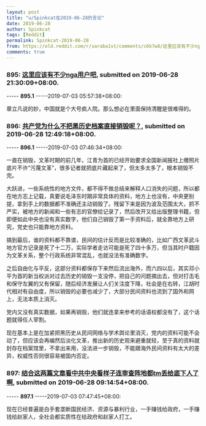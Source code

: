 ```yaml
---
layout: post
title: "u/Spinkcat在2019-06-28的言论"
date: 2019-06-28
author: Spinkcat
tags: [Reddit]
permalink: Spinkcat-2019-06-28
from: https://old.reddit.com/r/saraba1st/comments/c6k7w8/这里应该有不少nga用户吧/
comments: true
---
```


### 895: [这里应该有不少nga用户吧](https://old.reddit.com/r/saraba1st/comments/c6k7w8/这里应该有不少nga用户吧/), submitted on 2019-06-28 21:30:09+08:00.

----- __895.1__ -----2019-07-03 05:57:38+08:00:

章立凡说的妙，中国就是个大号疯人院。那么想必在里面保持清醒是很难得的。

### 896: [共产党为什么不把黑历史档案直接销毁呢？](https://old.reddit.com/r/saraba1st/comments/c6fw9i/共产党为什么不把黑历史档案直接销毁呢/), submitted on 2019-06-28 12:49:18+08:00.

----- __896.1__ -----2019-07-03 07:46:34+08:00:

一直在销毁，文革时期的前几年，江青为首的已经开始要求全国新闻报社上缴照片底片不许“污蔑文革”，很多记者就把底片藏起来了，但太多太多了，根本销毁不完。

大跃进，一些系统性的地方文件，都不得不做总结来解释人口消失的问题，所以都在地方志上记载，真要说毛泽东时期非常具体的资料，地方上也没有，中央更别提，拿到手上的数据都不准确还主动销毁了。残留下来是因为波及范围太大，抓不严实，被地方的新闻和一些有志的官僚给记录了，然后改开又给出版整理书籍，但即便如此中央也没有真实数字，他们自己销毁了第一手资料后，就全靠地方上研究，党史也只能靠地方资料。

搞到最后，谁的资料都不靠谱，民间的估计反而是比较准确的，比如广西文革武斗地方官方记录是死了十二万，实际学者走访可能是死了四十多万，但当其时户籍因为文革关系，整个行政系统非常混乱，也就没法有准确数字。

之后自由化与平反，这部分资料都保存下来然后流出海外，而六四以后，其实邓小平为首的新当权派对过去历史的销毁一支没停，把自己的问题摘出去，但对打击毛和保守左翼的又有保留，随后经济发展让人们关注度下降，社会是在右转，江胡时代相对有自由度，所以销毁的必要也减少了，大部分民间资料也流到了国外和网上，无法本质上消灭。

党内又没有真实数据，如果再销毁，他们就连拿来参考的话语权都没有了，这个话题就得任人宰割。

现在基本上是在加紧把黑历史从民间网络与学术舆论里消灭，党内的资料可能不会动了，但应该会再编然后淡化文革，推出新的历史观来避重就轻，至于真的资料就封存在档案馆里，不拿出来用，没法进一步销毁，不能跟海外民间资料有太大的差异，权威性否则很容易被国内否定。

### 897: [结合这两篇文章看中共中央看样子连审查阵地都tm丢给底下人了啊](https://old.reddit.com/r/saraba1st/comments/c6drp2/结合这两篇文章看中共中央看样子连审查阵地都tm丢给底下人了啊/), submitted on 2019-06-28 09:14:54+08:00.

----- __897.1__ -----2019-07-03 07:47:45+08:00:

现在已经普遍是白手套垄断国民经济、资源与暴利行业，一手赚钱给政府，一手赚钱给赵家人，全社会都实质性在给政府和赵家人打工。

